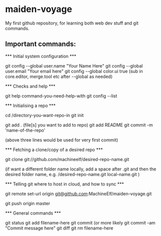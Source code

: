 maiden-voyage
=============

My first github repository, for learning both web dev stuff and git commands.

Important commands:
------------------

*** Initial system configuration ***

git config --global user.name "Your Name Here"
git config --global user.email "Your email here"
git config --global color.ui true
(sub in core.editor, merge.tool etc after --global as needed)



*** Checks and help ***

git help command-you-need-help-with
git config --list



*** Initialising a repo ***

cd /directory-you-want-repo-in
git init

git add *.* (file[s] you want to add to repo)
git add README
git commit -m 'name-of-the-repo'

(above three lines would be used for very first commit)



*** Fetching a clone/copy of a desired repo ***

git clone git://github.com/machineelf/desired-repo-name.git

(if want a different folder name locally, add a space after .git and then the desired folder name, e.g. /desired-repo-name.git local-name.git )



*** Telling git where to host in cloud, and how to sync ***

git remote set-url origin git@github.com:MachineElf/maiden-voyage.git

git push origin master



*** General commands ***

git status
git add filename-here
git commit (or more likely git commit -am "Commit message here"
git diff
git rm filename-here


